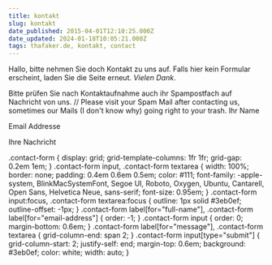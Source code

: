 ```yaml
---
title: kontakt
slug: kontakt
date_published: 2015-04-01T12:10:25.000Z
date_updated: 2024-01-18T10:05:21.000Z
tags: thafaker.de, kontakt, contact
---
```


Hallo, bitte nehmen Sie doch Kontakt zu uns auf. Falls hier kein Formular erscheint, laden Sie die Seite erneut. *Vielen Dank*.

Bitte prüfen Sie nach Kontaktaufnahme auch ihr Spampostfach auf Nachricht von uns. // Please visit your Spam Mail after contacting us, sometimes our Mails (I don't know why) going right to your trash.
Ihr Name

Email Addresse

Ihre Nachricht

.contact-form {
    display: grid;
    grid-template-columns: 1fr 1fr;
    grid-gap: 0.2em 1em;
}
.contact-form input,
.contact-form textarea {
    width: 100%;
    border: none;
    padding: 0.4em 0.6em 0.5em;
    color: #111;
    font-family: -apple-system, BlinkMacSystemFont, Segoe UI, Roboto, Oxygen,
    Ubuntu, Cantarell, Open Sans, Helvetica Neue, sans-serif;
    font-size: 0.95em;
}
.contact-form input:focus,
.contact-form textarea:focus {
    outline: 1px solid #3eb0ef;
    outline-offset: -1px;
}
.contact-form label[for="full-name"],
.contact-form label[for="email-address"] {
    order: -1;
}
.contact-form input {
    order: 0;
    margin-bottom: 0.6em;
}
.contact-form label[for="message"],
.contact-form textarea {
    grid-column-end: span 2;
}
.contact-form input[type="submit"] {
    grid-column-start: 2;
    justify-self: end;
    margin-top: 0.6em;
    background: #3eb0ef;
    color: white;
    width: auto;
}
